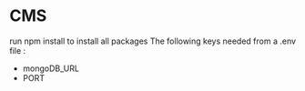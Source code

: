 # CMS
run npm install to install all packages 
The following keys needed from a .env file :
- mongoDB_URL
- PORT 
